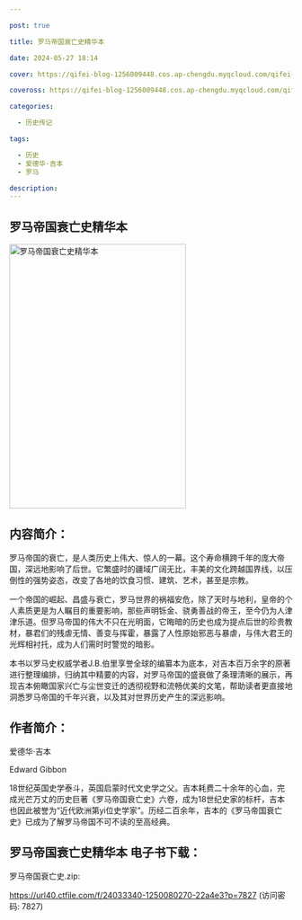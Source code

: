 ```yaml
---

post: true

title: 罗马帝国衰亡史精华本

date: 2024-05-27 18:14

cover: https://qifei-blog-1256009448.cos.ap-chengdu.myqcloud.com/qifei-blog/65f7a1b29f345e8d03b49ebe.jpg

coveross: https://qifei-blog-1256009448.cos.ap-chengdu.myqcloud.com/qifei-blog/65f7a1b29f345e8d03b49ebe.jpg

categories:

  - 历史传记

tags:

  - 历史
  - 爱德华·吉本
  - 罗马

description:
---
```


##  罗马帝国衰亡史精华本

<img alt=" 罗马帝国衰亡史精华本" class="aligncenter loaded" data-was-processed="true" decoding="async" fetchpriority="high" height="471" src="https://qifei-blog-1256009448.cos.ap-chengdu.myqcloud.com/qifei-blog/65f7a1b29f345e8d03b49ebe.jpg " style="cursor: zoom-in;" width="314"/>

## 内容简介：

罗马帝国的衰亡，是人类历史上伟大、惊人的一幕。这个寿命横跨千年的庞大帝国，深远地影响了后世。它繁盛时的疆域广阔无比，丰美的文化跨越国界线，以压倒性的强势姿态，改变了各地的饮食习惯、建筑、艺术，甚至是宗教。

一个帝国的崛起、昌盛与衰亡，罗马世界的祸福安危，除了天时与地利，皇帝的个人素质更是为人瞩目的重要影响，那些声明铄金、骁勇善战的帝王，至今仍为人津津乐道。但罗马帝国的伟大不只在光明面，它晦暗的历史也成为提点后世的珍贵教材，暴君们的残虐无情、善变与挥霍，暴露了人性原始邪恶与暴虐，与伟大君王的光辉相衬托，成为人们需时时警觉的暗影。

本书以罗马史权威学者J.B.伯里享誉全球的编纂本为底本，对吉本百万余字的原著进行整理编排，归纳其中精要的内容，对罗马帝国的盛衰做了条理清晰的展示，再现吉本俯瞰国家兴亡与尘世变迁的透彻视野和流畅优美的文笔，帮助读者更直接地洞悉罗马帝国的千年兴衰，以及其对世界历史产生的深远影响。

## 作者简介：

爱德华·吉本

Edward Gibbon

18世纪英国史学泰斗，英国启蒙时代文史学之父。吉本耗费二十余年的心血，完成光芒万丈的历史巨著《罗马帝国衰亡史》六卷，成为18世纪史家的标杆，吉本也因此被誉为“近代欧洲第yi位史学家”。历经二百余年，吉本的《罗马帝国衰亡史》已成为了解罗马帝国不可不读的至高经典。

## 罗马帝国衰亡史精华本 电子书下载：



罗马帝国衰亡史.zip: 

https://url40.ctfile.com/f/24033340-1250080270-22a4e3?p=7827 (访问密码: 7827)
